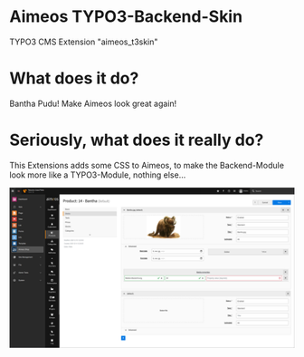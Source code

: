 # Aimeos TYPO3-Backend-Skin
TYPO3 CMS Extension "aimeos_t3skin"

What does it do?
================
Bantha Pudu! Make Aimeos look great again!

Seriously, what does it really do?
==================================
This Extensions adds some CSS to Aimeos, to make the Backend-Module look more like a TYPO3-Module, nothing else...

![Aimeos-Backend-Module](Documentation/Images/Screenshot.jpg?raw=true "Buy Bantha online, cheap!")